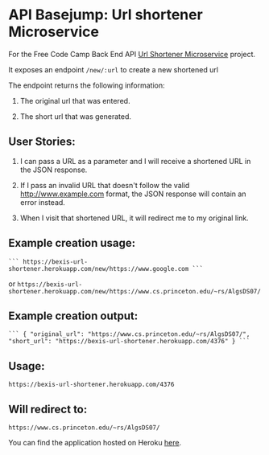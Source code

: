 # API Basejump: Url shortener Microservice

For the Free Code Camp Back End API [Url Shortener Microservice](https://www.freecodecamp.com/challenges/url-shortener-microservice) project.

It exposes an endpoint  ```/new/:url``` to create a new shortened url


The endpoint returns the following information:

   1. The original url that was entered.
   
   2. The short url that was generated.
   

## User Stories:
   1. I can pass a URL as a parameter and I will receive a shortened URL in the
   JSON response.

   2. If I pass an invalid URL that doesn't follow the valid
   http://www.example.com format, the JSON response will contain an error instead.

   3. When I visit that shortened URL, it will redirect me to my original link.

## Example creation usage:

    ``` https://bexis-url-shortener.herokuapp.com/new/https://www.google.com ```
or 
    ```https://bexis-url-shortener.herokuapp.com/new/https://www.cs.princeton.edu/~rs/AlgsDS07/  ```
    
## Example creation output:
 
    ``` { "original_url": "https://www.cs.princeton.edu/~rs/AlgsDS07/", "short_url": "https://bexis-url-shortener.herokuapp.com/4376" } ```
    
## Usage:

``` https://bexis-url-shortener.herokuapp.com/4376 ```

## Will redirect to:

``` https://www.cs.princeton.edu/~rs/AlgsDS07/ ```

    
    

You can find the application hosted on Heroku [here](https://bexis-url-shortener.herokuapp.com/).